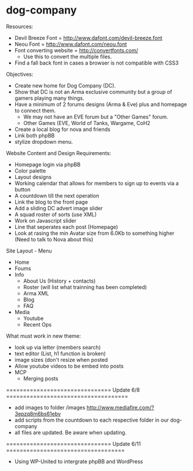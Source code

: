 dog-company
===========
Resources:
- Devil Breeze Font = http://www.dafont.com/devil-breeze.font
- Neou Font = http://www.dafont.com/neou.font
- Font converting website = http://convertfonts.com/
  - Use this to convert the multiple files.
- Find a fall back font in cases a browser is not compatible with CSS3

Objectives:
- Create new home for Dog Company (DC).
- Show that DC is not an Arma exclusive community but a group of gamers playing many things.
- Have a minimum of 2 forums designs (Arma & Eve) plus and homepage to connect them.
  - We may not have an EVE forum but a "Other Games" forum.
  - Other Games (EVE, World of Tanks, Wargame, CoH2
- Create a local blog for nova and friends
- Link both phpBB
- stylize dropdown menu.

Website Content and Design Requirements:
- Homepage login via phpBB
- Color palette
- Layout designs
- Working calendar that allows for members to sign up to events via a button
- A countdown till the next operation
- Link the blog to the front page
- Add a sliding DC advert image slider
- A squad roster of sorts (use XML)
- Work on Javascript slider
- Line that seperates each post (Homepage)
- Look at rasing the min Avatar size from 6.0Kb to something higher (Need to talk to Nova about this)

Site Layout - Menu
- Home
- Foums
- Info
  - About Us (History + contacts)
  - Roster (will list what trainning has been completed)
  - Arma XML
  - Blog
  - FAQ
- Media
  - Youtube
  - Recent Ops


What must work in new theme:
- look up via letter (members search)
- text editor (List, h1 function is broken)
- image sizes (don't resize when posted
- Allow youtube videos to be embed into posts
- MCP
  - Merging posts


=============================== Update 6/8 ====================================

- add images to folder /images http://www.mediafire.com/?3epzq8m6bs61ebv
- add scripts from the countdown to each respective folder in our dog-company
- all files are updated. Be aware when updating.


=============================== Update 6/11 ===================================

- Using WP-United to intergrate phpBB and WordPress
